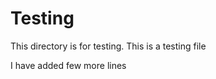 Testing
=======

This directory is for testing. This is a testing file

I have added few more lines
